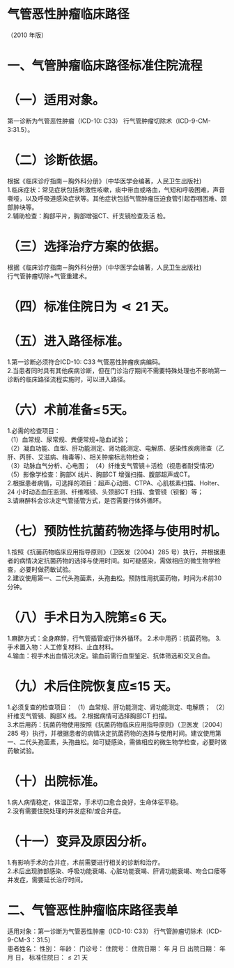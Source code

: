 # 气管恶性肿瘤临床路径  
（2010 年版）  
# 一、气管肿瘤临床路径标准住院流程  
# （一）适用对象。  
第一诊断为气管恶性肿瘤（ICD-10: C33） 行气管肿瘤切除术（ICD-9-CM-3:31.5）。  
# （二）诊断依据。  
根据《临床诊疗指南－胸外科分册》（中华医学会编著，人民卫生出版社)  
1.临床症状：常见症状包括刺激性咳嗽，痰中带血或咯血，气短和呼吸困难，声音嘶哑，以及呼吸道感染症状等。其他症状包括气管肿瘤压迫食管引起吞咽困难、颈部肿块等。  
2.辅助检查：胸部平片，胸部增强CT、纤支镜检查及活 检。  
# （三）选择治疗方案的依据。  
根据《临床诊疗指南－胸外科分册》（中华医学会编著，人民卫生出版社)  
行气管肿瘤切除$+$气管重建术。  
# （四）标准住院日为$\lessdot21$ 天。  
# （五）进入路径标准。  
1.第一诊断必须符合ICD-10: C33 气管恶性肿瘤疾病编码。  
2.当患者同时具有其他疾病诊断，但在门诊治疗期间不需要特殊处理也不影响第一诊断的临床路径流程实施时，可以进入路径。  
# （六）术前准备$\leqslant\!5$天。  
1.必需的检查项目：  
（1）血常规、尿常规、粪便常规$+$隐血试验；  
（2）凝血功能、血型、肝功能测定、肾功能测定、电解质、感染性疾病筛查（乙肝、丙肝、艾滋病、梅毒等）、相关肿瘤标志物检查；  
（3）动脉血气分析、心电图； （4）纤维支气管镜＋活检（视患者耐受情况）  
（5）影像学检查：胸部X 线片、胸部CT 增强扫描、腹部超声或CT。  
2.根据患者病情，可选择的项目：超声心动图、CTPA、心肌核素扫描、Holter、24 小时动态血压监测、纤维喉镜、头颈部CT 扫描、食管镜（钡餐）等；  
3.请麻醉科会诊决定气管插管方式，是否需要行体外循环。  
# （七）预防性抗菌药物选择与使用时机。  
1.按照《抗菌药物临床应用指导原则》（卫医发〔2004〕285 号）执行，并根据患者的病情决定抗菌药物的选择与使用时间。如可疑感染，需做相应的微生物学检查，必要时做药敏试验。  
2.建议使用第一、二代头孢菌素，头孢曲松。预防性用抗菌药物，时间为术前30 分钟。  
# （八）手术日为入院第$\leqslant\!6$ 天。  
1.麻醉方式：全身麻醉，行气管插管或行体外循环。 2.术中用药：抗菌药物。 3.手术置入物：人工修复材料、止血材料。  
4.输血：视手术出血情况决定。输血前需行血型鉴定、抗体筛选和交叉合血。  
# （九）术后住院恢复应≤15 天。  
1.必须复查的检查项目： （1）血常规、肝功能测定、肾功能测定、电解质； （2）纤维支气管镜、胸部X 线。 2.根据病情可选择胸部CT 扫描。  
3.术后用药：抗菌药物使用按照《抗菌药物临床应用指导原则》（卫医发〔2004〕285 号）执行，并根据患者的病情决定抗菌药物的选择与使用时间。建议使用第一、二代头孢菌素，头孢曲松。如可疑感染，需做相应的微生物学检查，必要时做药敏试验。  
# （十）出院标准。  
1.病人病情稳定，体温正常，手术切口愈合良好，生命体征平稳。  
2.没有需要住院处理的并发症和/或合并症。  
# （十一）变异及原因分析。  
1.有影响手术的合并症，术前需要进行相关的诊断和治疗。  
2.术后出现肺部感染、呼吸功能衰竭、心脏功能衰竭、肝肾功能衰竭、吻合口瘘等并发症，需要延长治疗时间。  
# 二、气管恶性肿瘤临床路径表单  
适用对象：第一诊断为气管恶性肿瘤（ICD-10: C33） 行气管肿瘤切除术（ICD-9-CM-3：31.5）  
患者姓名：        性别：        年龄：       门诊号：         住院号：      住院日期：   年   月   日      出院日期：   年   月   日， 标准住院日：${\leqslant}21$ 天  

